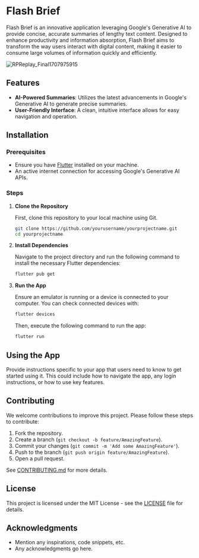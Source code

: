 # Flash Brief

Flash Brief is an innovative application leveraging Google's Generative AI to provide concise, accurate summaries of lengthy text content. Designed to enhance productivity and information absorption, Flash Brief aims to transform the way users interact with digital content, making it easier to consume large volumes of information quickly and efficiently.

![RPReplay_Final1707975915](https://github.com/Yczar/flash-briefs/assets/32166619/1a0ada93-9b97-405a-99f7-c60bed135a39)

## Features

- **AI-Powered Summaries**: Utilizes the latest advancements in Google's Generative AI to generate precise summaries.
- **User-Friendly Interface**: A clean, intuitive interface allows for easy navigation and operation.

## Installation

### Prerequisites

- Ensure you have [Flutter](https://flutter.dev/docs/get-started/install) installed on your machine.
- An active internet connection for accessing Google's Generative AI APIs.

### Steps

1. **Clone the Repository**

   First, clone this repository to your local machine using Git.

   ```bash
   git clone https://github.com/yourusername/yourprojectname.git
   cd yourprojectname
   ```

2. **Install Dependencies**

   Navigate to the project directory and run the following command to install the necessary Flutter dependencies:

   ```bash
   flutter pub get
   ```

3. **Run the App**

   Ensure an emulator is running or a device is connected to your computer. You can check connected devices with:

   ```bash
   flutter devices
   ```

   Then, execute the following command to run the app:

   ```bash
   flutter run
   ```

## Using the App

Provide instructions specific to your app that users need to know to get started using it. This could include how to navigate the app, any login instructions, or how to use key features.

## Contributing

We welcome contributions to improve this project. Please follow these steps to contribute:

1. Fork the repository.
2. Create a branch (`git checkout -b feature/AmazingFeature`).
3. Commit your changes (`git commit -m 'Add some AmazingFeature'`).
4. Push to the branch (`git push origin feature/AmazingFeature`).
5. Open a pull request.

See [CONTRIBUTING.md](CONTRIBUTING.md) for more details.

## License

This project is licensed under the MIT License - see the [LICENSE](LICENSE) file for details.

## Acknowledgments

- Mention any inspirations, code snippets, etc.
- Any acknowledgments go here.

```

```
